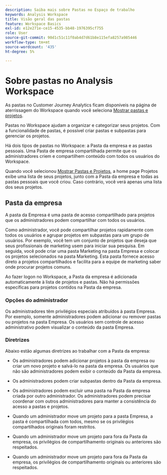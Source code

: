 ```yaml
---
description: Saiba mais sobre Pastas no Espaço de trabalho
keywords: Analysis Workspace
title: Visão geral das pastas
feature: Workspace Basics
exl-id: e12e271e-ce15-4535-bb48-1976395cf755
role: User
source-git-commit: 90d1c51c11f0ab4d7d61b8e115efa8257a985446
workflow-type: tm+mt
source-wordcount: '435'
ht-degree: 5%

---
```


# Sobre pastas no Analysis Workspace

As pastas no Customer Journey Analytics ficam disponíveis na página de aterrissagem do Workspace quando você seleciona [Mostrar pastas e projetos](../freeform-overview.md#show-selector).

Pastas no Workspace ajudam a organizar e categorizar seus projetos. Com a funcionalidade de pastas, é possível criar pastas e subpastas para gerenciar os projetos.

Há dois tipos de pastas no Workspace: a Pasta da empresa e as pastas pessoais. Uma Pasta de empresa compartilhada permite que os administradores criem e compartilhem conteúdo com todos os usuários do Workspace.

Quando você selecionou [Mostrar Pastas e Projetos](../freeform-overview.md#show-selector), a home page Projetos exibe uma lista de seus projetos, junto com a Pasta da empresa e todas as pastas pessoais que você criou. Caso contrário, você verá apenas uma lista dos seus projetos.


## Pasta da empresa

A pasta da Empresa é uma pasta de acesso compartilhado para projetos que os administradores podem compartilhar com todos os usuários.

Como administrador, você pode compartilhar projetos rapidamente com todos os usuários e agrupar projetos em subpastas para um grupo de usuários. Por exemplo, você tem um conjunto de projetos que deseja que seus profissionais de marketing usem para iniciar sua pesquisa. Em seguida, você pode criar uma pasta Marketing na pasta Empresa e colocar os projetos selecionados na pasta Marketing. Esta pasta fornece acesso direto a projetos compartilhados e facilita para a equipe de marketing saber onde procurar projetos comuns.

Ao fazer logon no Workspace, a Pasta da empresa é adicionada automaticamente à lista de projetos e pastas. Não há permissões específicas para projetos contidos na Pasta da empresa.

### Opções do administrador

Os administradores têm privilégios especiais atribuídos à pasta Empresa. Por exemplo, somente administradores podem adicionar ou remover pastas ou projetos na pasta Empresa. Os usuários sem controle de acesso administrativo podem visualizar o conteúdo da pasta Empresa.

<!--
![The Projects page showing the admin options.](/help/analysis-workspace/build-workspace-project/assets/admin-options.png)

Non-Admins have limited options.

![The Projects page showing the non-admin options for folders.](/help/analysis-workspace/build-workspace-project/assets/non-admin-folder-options.png)

-->

### Diretrizes

Abaixo estão algumas diretrizes ao trabalhar com a Pasta da empresa:

- Os administradores podem adicionar projetos à pasta da empresa ou criar um novo projeto e salvá-lo na pasta da empresa. Os usuários que não são administradores podem exibir o conteúdo da Pasta da empresa.

- Os administradores podem criar subpastas dentro da Pasta da empresa.

- Os administradores podem excluir uma pasta na Pasta da empresa criada por outro administrador. Os administradores podem precisar coordenar com outros administradores para manter a consistência do acesso a pastas e projetos.

- Quando um administrador move um projeto para a pasta Empresa, a pasta é compartilhada com todos, mesmo se os privilégios compartilhados originais foram restritos.
- Quando um administrador move um projeto para fora da Pasta da empresa, os privilégios de compartilhamento originais ou anteriores são respeitados.

- Quando um administrador move um projeto para fora da Pasta da empresa, os privilégios de compartilhamento originais ou anteriores são respeitados.

